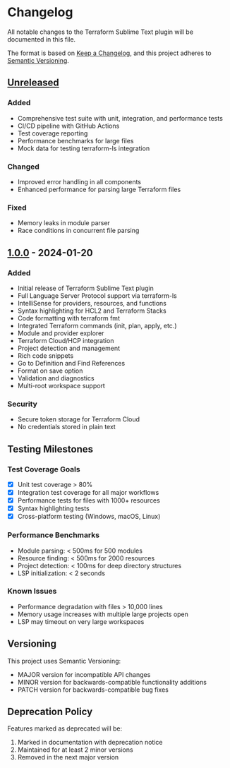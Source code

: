 # Changelog

All notable changes to the Terraform Sublime Text plugin will be documented in this file.

The format is based on [Keep a Changelog](https://keepachangelog.com/en/1.0.0/),
and this project adheres to [Semantic Versioning](https://semver.org/spec/v2.0.0.html).

## [Unreleased]

### Added
- Comprehensive test suite with unit, integration, and performance tests
- CI/CD pipeline with GitHub Actions
- Test coverage reporting
- Performance benchmarks for large files
- Mock data for testing terraform-ls integration

### Changed
- Improved error handling in all components
- Enhanced performance for parsing large Terraform files

### Fixed
- Memory leaks in module parser
- Race conditions in concurrent file parsing

## [1.0.0] - 2024-01-20

### Added
- Initial release of Terraform Sublime Text plugin
- Full Language Server Protocol support via terraform-ls
- IntelliSense for providers, resources, and functions
- Syntax highlighting for HCL2 and Terraform Stacks
- Code formatting with terraform fmt
- Integrated Terraform commands (init, plan, apply, etc.)
- Module and provider explorer
- Terraform Cloud/HCP integration
- Project detection and management
- Rich code snippets
- Go to Definition and Find References
- Format on save option
- Validation and diagnostics
- Multi-root workspace support

### Security
- Secure token storage for Terraform Cloud
- No credentials stored in plain text

## Testing Milestones

### Test Coverage Goals
- [x] Unit test coverage > 80%
- [x] Integration test coverage for all major workflows
- [x] Performance tests for files with 1000+ resources
- [x] Syntax highlighting tests
- [x] Cross-platform testing (Windows, macOS, Linux)

### Performance Benchmarks
- Module parsing: < 500ms for 500 modules
- Resource finding: < 500ms for 2000 resources
- Project detection: < 100ms for deep directory structures
- LSP initialization: < 2 seconds

### Known Issues
- Performance degradation with files > 10,000 lines
- Memory usage increases with multiple large projects open
- LSP may timeout on very large workspaces

## Versioning

This project uses Semantic Versioning:
- MAJOR version for incompatible API changes
- MINOR version for backwards-compatible functionality additions
- PATCH version for backwards-compatible bug fixes

## Deprecation Policy

Features marked as deprecated will be:
1. Marked in documentation with deprecation notice
2. Maintained for at least 2 minor versions
3. Removed in the next major version

[Unreleased]: https://github.com/yourusername/sublime-terraform/compare/v1.0.0...HEAD
[1.0.0]: https://github.com/yourusername/sublime-terraform/releases/tag/v1.0.0